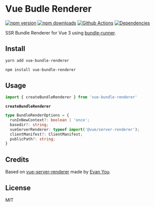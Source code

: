 # Vue Budle Renderer

[![npm version][npm-version-src]][npm-version-href]
[![npm downloads][npm-downloads-src]][npm-downloads-href]
[![Github Actions][github-actions-src]][github-actions-href]
[![Dependencies][david-dm-src]][david-dm-href]
<!-- [![Codecov][codecov-src]][codecov-href] -->

SSR Bundle Renderer for Vue 3 using [bundle-runner](https://github.com/nuxt-contrib/bundle-runner).

## Install

```sh
yarn add vue-bundle-renderer

npm install vue-bundle-renderer
```

## Usage

```ts
import { createBundleRenderer } from 'vue-bundle-renderer'
```

**`createBundleRenderer`**

```ts
type BundleRenderOptions = {
  runInNewContext?: boolean | 'once';
  basedir?: string;
  vueServerRenderer: typeof import('@vue/server-renderer');
  clientManifest?: ClientManifest;
  publicPath?: string;
}
```


## Credits

Based on [vue-server-renderer](https://www.npmjs.com/package/vue-server-renderer) made by [Evan You](https://github.com/yyx990803).

## License

MIT

<!-- Badges -->
[npm-version-src]: https://img.shields.io/npm/v/vue-bundle-renderer?style=flat-square
[npm-version-href]: https://npmjs.com/package/vue-bundle-renderer

[npm-downloads-src]: https://img.shields.io/npm/dm/vue-bundle-renderer?style=flat-square
[npm-downloads-href]: https://npmjs.com/package/vue-bundle-renderer

[github-actions-src]: https://img.shields.io/github/workflow/status/nuxt/vue-bundle-renderer/test/master?style=flat-square
[github-actions-href]: https://github.com/nuxt/vue-bundle-renderer/actions?query=workflow%3Atest

[codecov-src]: https://img.shields.io/codecov/c/gh/nuxt/vue-bundle-renderer/master?style=flat-square
[codecov-href]: https://codecov.io/gh/nuxt/vue-bundle-renderer

[david-dm-src]: https://img.shields.io/david/nuxt/vue-bundle-renderer?style=flat-square
[david-dm-href]: https://david-dm.org/nuxt/vue-bundle-renderer
